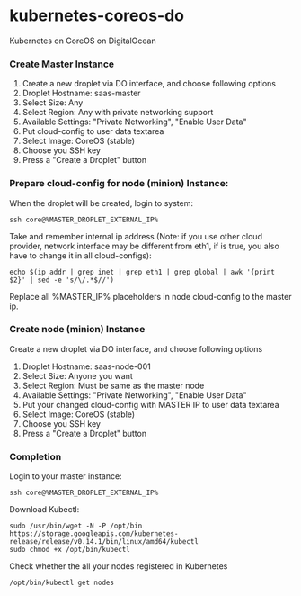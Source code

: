 # kubernetes-coreos-do
Kubernetes on CoreOS on DigitalOcean 

### Create Master Instance
1. Create a new droplet via DO interface, and choose following options 
1. Droplet Hostname: saas-master
1. Select Size: Any
1. Select Region: Any with private networking support
1. Available Settings: "Private Networking", "Enable User Data"
1. Put cloud-config to user data textarea
1. Select Image: CoreOS (stable)
1. Choose you SSH key
1. Press a "Create a Droplet" button

### Prepare cloud-config for node (minion) Instance:
When the droplet will be created, login to system:
  
    ssh core@%MASTER_DROPLET_EXTERNAL_IP%

Take and remember internal ip address (Note: if you use other cloud provider, network interface may be different from eth1, if is true, you also have to  change it in all cloud-configs):

    echo $(ip addr | grep inet | grep eth1 | grep global | awk '{print $2}' | sed -e 's/\/.*$//')
    
Replace all %MASTER_IP% placeholders in node cloud-config to the master ip.

### Create node (minion) Instance
Create a new droplet via DO interface, and choose following options 

1. Droplet Hostname: saas-node-001
1. Select Size: Anyone you want
1. Select Region: Must be same as the master node
1. Available Settings: "Private Networking", "Enable User Data"
1. Put your changed cloud-config with MASTER IP to user data textarea
1. Select Image: CoreOS (stable)
1. Choose you SSH key
1. Press a "Create a Droplet" button

### Completion

Login to your master instance:

    ssh core@%MASTER_DROPLET_EXTERNAL_IP%

Download Kubectl:

    sudo /usr/bin/wget -N -P /opt/bin https://storage.googleapis.com/kubernetes-release/release/v0.14.1/bin/linux/amd64/kubectl
    sudo chmod +x /opt/bin/kubectl 
  
Check whether the all your nodes registered in Kubernetes

    /opt/bin/kubectl get nodes 

